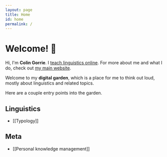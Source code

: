 ```yaml
---
layout: page
title: Home
id: home
permalink: /
---
```


# Welcome! 🌱

Hi, I'm **Colin Gorrie**. I [teach linguistics online](https://colingorrie.com/courses). For more about me and what I do, check out [my main website](https://colingorrie.com).

Welcome to my **digital garden**, which is a place for me to think out loud, mostly about linguistics and related topics.

Here are a couple entry points into the garden.

## Linguistics

- [[Typology]]

## Meta

- [[Personal knowledge management]]


<style>
  .wrapper {
    max-width: 46em;
  }
</style>
